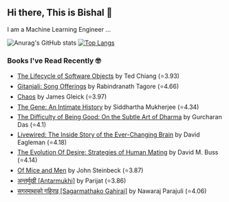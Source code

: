## Hi there, This is Bishal 👋
I am a Machine Learning Engineer ...

![Anurag's GitHub stats](https://github-readme-stats.vercel.app/api?username=BishalLakha&show_icons=true&theme=radical&hide=prs,issues&count_private=true)
[![Top Langs](https://github-readme-stats.vercel.app/api/top-langs/?username=BishalLakha)](https://github.com/anuraghazra/github-readme-stats)

### Books I've Read Recently 🤓
<!-- GOODREADS-LIST:START -->
- [The Lifecycle of Software Objects](https://www.goodreads.com/review/show/5383467106?utm_medium=api&utm_source=rss) by Ted Chiang (⭐️3.93)
- [Gitanjali: Song Offerings](https://www.goodreads.com/review/show/2034653644?utm_medium=api&utm_source=rss) by Rabindranath Tagore (⭐️4.66)
- [Chaos](https://www.goodreads.com/review/show/4091958826?utm_medium=api&utm_source=rss) by James Gleick (⭐️3.97)
- [The Gene: An Intimate History](https://www.goodreads.com/review/show/2005106051?utm_medium=api&utm_source=rss) by Siddhartha Mukherjee (⭐️4.34)
- [The Difficulty of Being Good: On the Subtle Art of Dharma](https://www.goodreads.com/review/show/3921841120?utm_medium=api&utm_source=rss) by Gurcharan Das (⭐️4.1)
- [Livewired: The Inside Story of the Ever-Changing Brain](https://www.goodreads.com/review/show/3517809592?utm_medium=api&utm_source=rss) by David Eagleman (⭐️4.18)
- [The Evolution Of Desire: Strategies of Human Mating](https://www.goodreads.com/review/show/3314132167?utm_medium=api&utm_source=rss) by David M. Buss (⭐️4.14)
- [Of Mice and Men](https://www.goodreads.com/review/show/3317733936?utm_medium=api&utm_source=rss) by John Steinbeck (⭐️3.87)
- [अन्तर्मुखी [Antarmukhi]](https://www.goodreads.com/review/show/3247372536?utm_medium=api&utm_source=rss) by Parijat (⭐️3.86)
- [सगरमाथाको गहिराइ [Sagarmathako Gahirai]](https://www.goodreads.com/review/show/2038739180?utm_medium=api&utm_source=rss) by Nawaraj Parajuli (⭐️4.06)
<!-- GOODREADS-LIST:END -->

<!--
**BishalLakha/BishalLakha** is a ✨ _special_ ✨ repository because its `README.md` (this file) appears on your GitHub profile.


- 🔭 I’m currently working on ...
- 🌱 I’m currently learning ...
- 👯 I’m looking to collaborate on ...
- 🤔 I’m looking for help with ...
- 💬 Ask me about ...
- 📫 How to reach me: ...
- 😄 Pronouns: ...
- ⚡ Fun fact: ...
-->
